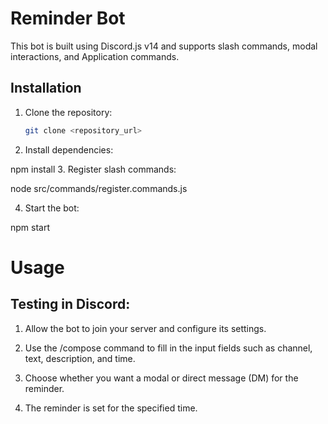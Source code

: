 # Reminder Bot

This bot is built using Discord.js v14 and supports slash commands, modal interactions, and Application commands.

## Installation

1. Clone the repository:

   ```bash
   git clone <repository_url>
2.   Install dependencies:


npm install
3. Register slash commands:


node src/commands/register.commands.js


4. Start the bot:


npm start

# Usage
## Testing in Discord:

1. Allow the bot to join your server and configure its settings.

2. Use the /compose command to fill in the input fields such as channel, text, description, and time.

3. Choose whether you want a modal or direct message (DM) for the reminder.

4. The reminder is set for the specified time.